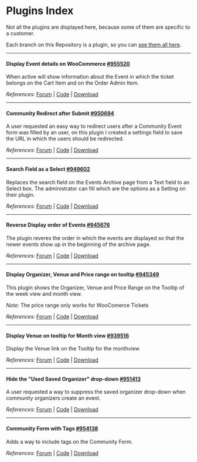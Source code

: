 # Plugins Index
Not all the plugins are displayed here, because some of them are specific to a customer.

Each branch on this Repository is a plugin, so you can [see them all here](https://github.com/bordoni/tec-forum-support/branches/active).

---

#### Display Event details on WooCommerce [#955520](http://theeventscalendar.com/?p=955520)
When active will show information about the Event in which the ticket belongs on the Cart Item and on the Order Admin Item.

_References:_ [Forum](http://theeventscalendar.com/?p=955520) | [Code](https://github.com/bordoni/tec-forum-support/tree/plugin-955520) | [Download](https://github.com/bordoni/tec-forum-support/archive/plugin-955520.zip)

---

#### Community Redirect after Submit [#950694](http://theeventscalendar.com/?p=950694)
A user requested an easy way to redirect users after a Community Event form was filled by an user, on this plugin I created a settings field to save the URL in which the users should be redirected.

_References:_ [Forum](http://theeventscalendar.com/?p=950694) | [Code](https://github.com/bordoni/tec-forum-support/tree/plugin-950694) | [Download](https://github.com/bordoni/tec-forum-support/archive/plugin-950694.zip)

---

#### Search Field as a Select [#949602](http://theeventscalendar.com/?p=949602)
Replaces the search field on the Events Archive page from a Text field to an Select box. The administrator can fill which are the options as a Setting on their plugin.

_References:_ [Forum](http://theeventscalendar.com/?p=949602) | [Code](https://github.com/bordoni/tec-forum-support/tree/plugin-949602) | [Download](https://github.com/bordoni/tec-forum-support/archive/plugin-949602.zip)

---

#### Reverse Display order of Events [#945676](http://theeventscalendar.com/?p=945676)
The plugin reveres the order in which the events are displayed so that the newer events show up in the beginning of the archive page.

_References:_ [Forum](http://theeventscalendar.com/?p=945676) | [Code](https://github.com/bordoni/tec-forum-support/tree/plugin-945676) | [Download](https://github.com/bordoni/tec-forum-support/archive/plugin-945676.zip)

---

#### Display Organizer, Venue and Price range on tooltip [#945349](http://theeventscalendar.com/?p=945349)
This plugin shows the Organizer, Venue and Price Range on the Tooltip of the week view and month view.

_Note:_ The price range only works for WooComerce Tickets

_References:_ [Forum](http://theeventscalendar.com/?p=945349) | [Code](https://github.com/bordoni/tec-forum-support/tree/plugin-945349) | [Download](https://github.com/bordoni/tec-forum-support/archive/plugin-945349.zip)

---

#### Display Venue on tooltip for Month view [#939516](http://theeventscalendar.com/?p=939516)
Display the Venue link on the Tooltip for the monthview

_References:_ [Forum](http://theeventscalendar.com/?p=939516) | [Code](https://github.com/bordoni/tec-forum-support/tree/plugin-939516) | [Download](https://github.com/bordoni/tec-forum-support/archive/plugin-939516.zip)

---

#### Hide the "Used Saved Organizer" drop-down [#951413](http://theeventscalendar.com/?p=951413)
A user requested a way to suppress the saved organizer drop-down when community organizers create an event.

_References:_ [Forum](http://theeventscalendar.com/?p=951413) | [Code](https://github.com/bordoni/tec-forum-support/tree/plugin-951413) | [Download](https://github.com/bordoni/tec-forum-support/archive/plugin-951413.zip)

---

#### Community Form with Tags [#954138](http://theeventscalendar.com/?p=954138)
Adds a way to include tags on the Community Form.

_References:_ [Forum](http://theeventscalendar.com/?p=954138) | [Code](https://github.com/bordoni/tec-forum-support/tree/plugin-954138) | [Download](https://github.com/bordoni/tec-forum-support/archive/plugin-954138.zip)
